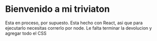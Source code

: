 # Bienvenido a mi triviaton

Esta en proceso, por supuesto. Esta hecho con React, asi que para ejecutarlo necesitas correrlo por node. Le falta terminar la devolucion y agregar todo el CSS
